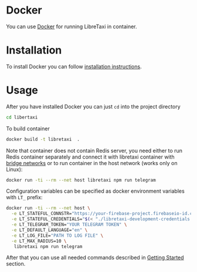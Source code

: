 # Docker

You can use [Docker](https://www.docker.com/) for running LibreTaxi in container.

# Installation

To install Docker you can follow [installation instructions](https://docs.docker.com/install/).

# Usage

After you have installed Docker you can just `cd` into the project directory
```bash
cd libertaxi
```

To build container
```bash
docker build -t libretaxi  .
```

Note that container does not contain Redis server, you need either to run Redis container separately and connect it with libretaxi container with [bridge networks](https://docs.docker.com/network/bridge/) or to run container in the host network (works only on Linux):

```bash
docker run -ti --rm --net host libretaxi npm run telegram
```

Configuration variables can be specified as docker environment variables with `LT_` prefix:
```bash
docker run -ti --rm --net host \
  -e LT_STATEFUL_CONNSTR="https://your-firebase-project.firebaseio-id.com/" \
  -e LT_STATEFUL_CREDENTIALS="$(< "./libretaxi-development-credentials.json")" \
  -e LT_TELEGRAM_TOKEN="YOUR TELEGRAM TOKEN" \
  -e LT_DEFAULT_LANGUAGE="en" \
  -e LT_LOG_FILE="PATH TO LOG FILE" \
  -e LT_MAX_RADIUS=10 \
   libretaxi npm run telegram
```

After that you can use all needed commands described in
[Getting Started](GETTING-STARTED.md) section.

